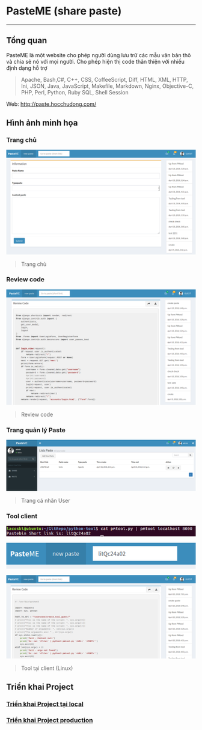 # PasteME (share paste)
---
## Tổng quan

PasteME là một website cho phép người dùng lưu trữ các mẫu văn bản thô và chia sẻ nó với mọi người. Cho phép hiện thị code thân thiện với nhiều định dạng hỗ trợ

> Apache, Bash,C#, C++, CSS, CoffeeScript, Diff, HTML, XML, HTTP, Ini, JSON, Java, JavaScript, Makefile, Markdown, Nginx, Objective-C, PHP, Perl, Python, Ruby  SQL, Shell Session

Web: http://paste.hocchudong.com/

## Hình ảnh minh họa
### Trang chủ
![](docs/images/trangchu.PNG)
> Trang chủ

### Review code
![](docs/images/trangchu-2.PNG)
> Review code

### Trang quản lý Paste
![](docs/images/trangchu-3.PNG)
> Trang cá nhân User

### Tool client
![](docs/images/trangchu-4.PNG)

![](docs/images/trangchu-5.PNG)

![](docs/images/trangchu-6.PNG)
> Tool tại client (Linux)

## Triển khai Project

### [Triển khai Project tại local](docs/setup-project.md)

### [Triển khai Project production](docs/development-production.md)
